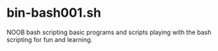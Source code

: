 # bin-bash001.sh
NOOB bash scripting basic programs and scripts playing with the bash scripting for fun and learning.
